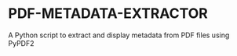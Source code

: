 # PDF-METADATA-EXTRACTOR
A Python script to extract and display metadata from PDF files using PyPDF2
